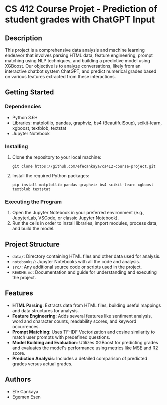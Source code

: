 # CS 412 Course Projet - Prediction of student grades with ChatGPT Input

## Description

This project is a comprehensive data analysis and machine learning endeavor that involves parsing HTML data, feature engineering, prompt matching using NLP techniques, and building a predictive model using XGBoost. Our objective is to analyze conversations, likely from an interactive chatbot system ChatGPT, and predict numerical grades based on various features extracted from these interactions.

## Getting Started

### Dependencies

- Python 3.6+
- Libraries: matplotlib, pandas, graphviz, bs4 (BeautifulSoup), scikit-learn, xgboost, textblob, textstat
- Jupyter Notebook

### Installing

1. Clone the repository to your local machine:
   ```
   git clone https://github.com/efecankaya/cs412-course-project.git
   ```
2. Install the required Python packages:
   ```
   pip install matplotlib pandas graphviz bs4 scikit-learn xgboost textblob textstat
   ```

### Executing the Program

1. Open the Jupyter Notebook in your preferred environment (e.g., JupyterLab, VSCode, or classic Jupyter Notebook).
2. Run the cells in order to install libraries, import modules, process data, and build the model.

## Project Structure

- `data/`: Directory containing HTML files and other data used for analysis.
- `notebooks/`: Jupyter Notebooks with all the code and analysis.
- `src/`: Any additional source code or scripts used in the project.
- `README.md`: Documentation and guide for understanding and executing the project.

## Features

- **HTML Parsing**: Extracts data from HTML files, building useful mappings and data structures for analysis.
- **Feature Engineering**: Adds several features like sentiment analysis, word and character counts, readability scores, and keyword occurrences.
- **Prompt Matching**: Uses TF-IDF Vectorization and cosine similarity to match user prompts with predefined questions.
- **Model Building and Evaluation**: Utilizes XGBoost for predicting grades and evaluates the model's performance using metrics like MSE and R2 score.
- **Prediction Analysis**: Includes a detailed comparison of predicted grades versus actual grades.

## Authors

- Efe Cankaya
- Egemen Esen
